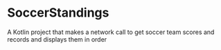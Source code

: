 # SoccerStandings
A Kotlin project that makes a network call to get soccer team scores and records and displays them in order
